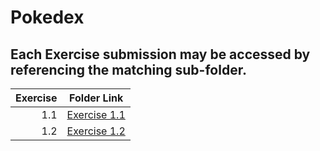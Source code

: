 # Pokedex
## Each Exercise submission may be accessed by referencing the matching sub-folder.
| Exercise | Folder Link |
|---------:|-------------|
|1.1|[Exercise 1.1](https://github.com/RaedanGroup/Pokedex/tree/main/Pokedex-Exercise1.1)|
|1.2|[Exercise 1.2](https://github.com/RaedanGroup/Pokedex/tree/main/Pokedex-Exercise1.2)|

